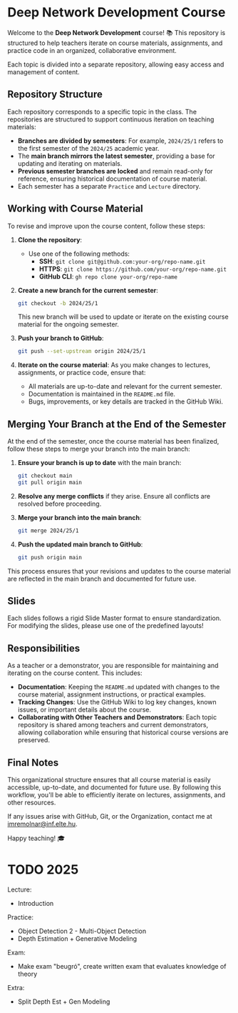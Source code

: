 
# Deep Network Development Course

Welcome to the **Deep Network Development** course! 📚 This repository is structured to help teachers iterate on course materials, assignments, and practice code in an organized, collaborative environment. 

Each topic is divided into a separate repository, allowing easy access and management of content.

## Repository Structure

Each repository corresponds to a specific topic in the class. The repositories are structured to support continuous iteration on teaching materials:

- **Branches are divided by semesters**: For example, `2024/25/1` refers to the first semester of the `2024/25` academic year.
- The **main branch mirrors the latest semester**, providing a base for updating and iterating on materials.
- **Previous semester branches are locked** and remain read-only for reference, ensuring historical documentation of course material.
- Each semester has a separate `Practice` and `Lecture` directory.

## Working with Course Material

To revise and improve upon the course content, follow these steps:

1. **Clone the repository**:
   - Use one of the following methods:
     - **SSH**: `git clone git@github.com:your-org/repo-name.git`
     - **HTTPS**: `git clone https://github.com/your-org/repo-name.git`
     - **GitHub CLI**: `gh repo clone your-org/repo-name`

2. **Create a new branch for the current semester**:
   ```bash
   git checkout -b 2024/25/1
   ```
   This new branch will be used to update or iterate on the existing course material for the ongoing semester.

3. **Push your branch to GitHub**:
   ```bash
   git push --set-upstream origin 2024/25/1
   ```

4. **Iterate on the course material**: As you make changes to lectures, assignments, or practice code, ensure that:
   - All materials are up-to-date and relevant for the current semester.
   - Documentation is maintained in the `README.md` file.
   - Bugs, improvements, or key details are tracked in the GitHub Wiki.

## Merging Your Branch at the End of the Semester

At the end of the semester, once the course material has been finalized, follow these steps to merge your branch into the main branch:

1. **Ensure your branch is up to date** with the main branch:
   ```bash
   git checkout main
   git pull origin main
   ```

2. **Resolve any merge conflicts** if they arise. Ensure all conflicts are resolved before proceeding.

3. **Merge your branch into the main branch**:
   ```bash
   git merge 2024/25/1
   ```

4. **Push the updated main branch to GitHub**:
   ```bash
   git push origin main
   ```

This process ensures that your revisions and updates to the course material are reflected in the main branch and documented for future use.

## Slides

Each slides follows a rigid Slide Master format to ensure standardization. For modifying the slides, please use one of the predefined layouts!

## Responsibilities

As a teacher or a demonstrator, you are responsible for maintaining and iterating on the course content. This includes:

- **Documentation**: Keeping the `README.md` updated with changes to the course material, assignment instructions, or practical examples.
- **Tracking Changes**: Use the GitHub Wiki to log key changes, known issues, or important details about the course.
- **Collaborating with Other Teachers and Demonstrators**: Each topic repository is shared among teachers and current demonstrators, allowing collaboration while ensuring that historical course versions are preserved.

## Final Notes

This organizational structure ensures that all course material is easily accessible, up-to-date, and documented for future use. By following this workflow, you'll be able to efficiently iterate on lectures, assignments, and other resources.

If any issues arise with GitHub, Git, or the Organization, contact me at [imremolnar@inf.elte.hu](mailto:imremolnar@inf.elte.hu).

Happy teaching! 🎓

# TODO 2025

Lecture:
- Introduction

Practice:
- Object Detection 2 - Multi-Object Detection
- Depth Estimation + Generative Modeling

Exam:
- Make exam "beugró", create written exam that evaluates knowledge of theory

Extra:
- Split Depth Est + Gen Modeling




